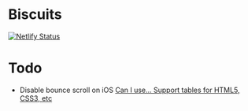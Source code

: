 # Biscuits

[![Netlify Status](https://api.netlify.com/api/v1/badges/9eaa2ad6-898b-45ee-bc97-937fedc9ff3f/deploy-status)](https://app.netlify.com/sites/pensive-wescoff-20a65f/deploys)

# Todo

- Disable bounce scroll on iOS [Can I use... Support tables for HTML5, CSS3, etc](https://caniuse.com/#feat=css-overscroll-behavior)
